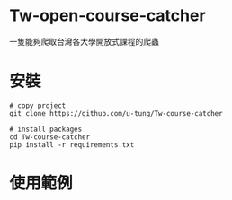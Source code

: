 # Tw-open-course-catcher
一隻能夠爬取台灣各大學開放式課程的爬蟲

# 安裝
```shell
# copy project
git clone https://github.com/u-tung/Tw-course-catcher

# install packages
cd Tw-course-catcher
pip install -r requirements.txt
```

# 使用範例
```python

```
